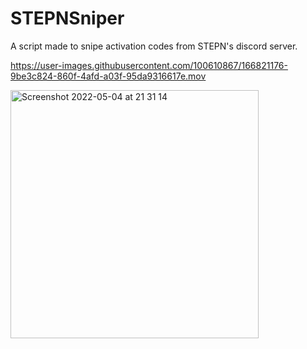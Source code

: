 # STEPNSniper
A script made to snipe activation codes from STEPN's discord server.



https://user-images.githubusercontent.com/100610867/166821176-9be3c824-860f-4afd-a03f-95da9316617e.mov

<img width="397" alt="Screenshot 2022-05-04 at 21 31 14" src="https://user-images.githubusercontent.com/100610867/166821198-a91d2586-b6f1-4b62-b0f7-aa0e4affb16b.png">
